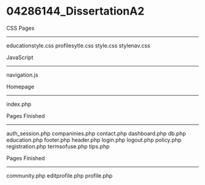 # 04286144_DissertationA2

CSS Pages
*********
educationstyle.css
profilesytle.css
style.css
stylenav.css

JavaScript
********
navigation.js

Homepage
********
index.php

Pages Finished 
********
auth_session.php
companinies.php
contact.php
dashboard.php
db.php
education.php
footer.php
header.php
login.php
logout.php
policy.php
registration.php
termsofuse.php
tips.php

Pages Finished 
********
community.php
editprofile.php
profile.php

